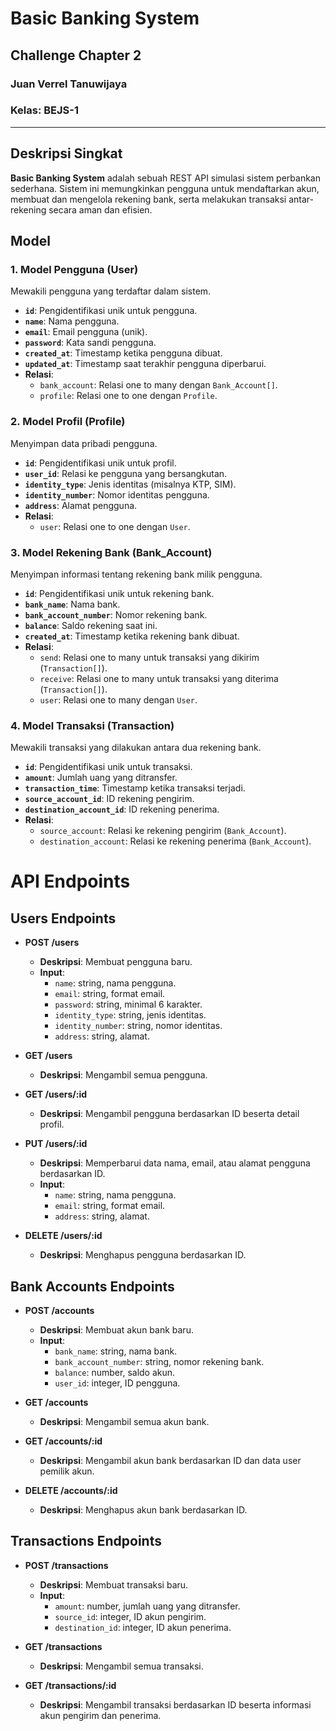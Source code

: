 # Basic Banking System  
## Challenge Chapter 2  

### Juan Verrel Tanuwijaya  
### Kelas: BEJS-1  

---

## Deskripsi Singkat  

**Basic Banking System** adalah sebuah REST API simulasi sistem perbankan sederhana. Sistem ini memungkinkan pengguna untuk mendaftarkan akun, membuat dan mengelola rekening bank, serta melakukan transaksi antar-rekening secara aman dan efisien.

## Model

### 1. Model Pengguna (User)
Mewakili pengguna yang terdaftar dalam sistem.
- **`id`**: Pengidentifikasi unik untuk pengguna.
- **`name`**: Nama pengguna.
- **`email`**: Email pengguna (unik).
- **`password`**: Kata sandi pengguna.
- **`created_at`**: Timestamp ketika pengguna dibuat.
- **`updated_at`**: Timestamp saat terakhir pengguna diperbarui.
- **Relasi**:
  - `bank_account`: Relasi one to many dengan `Bank_Account[]`.
  - `profile`: Relasi one to one dengan `Profile`.

### 2. Model Profil (Profile)
Menyimpan data pribadi pengguna.
- **`id`**: Pengidentifikasi unik untuk profil.
- **`user_id`**: Relasi ke pengguna yang bersangkutan.
- **`identity_type`**: Jenis identitas (misalnya KTP, SIM).
- **`identity_number`**: Nomor identitas pengguna.
- **`address`**: Alamat pengguna.
- **Relasi**:
  - `user`: Relasi one to one dengan `User`.

### 3. Model Rekening Bank (Bank_Account)
Menyimpan informasi tentang rekening bank milik pengguna.
- **`id`**: Pengidentifikasi unik untuk rekening bank.
- **`bank_name`**: Nama bank.
- **`bank_account_number`**: Nomor rekening bank.
- **`balance`**: Saldo rekening saat ini.
- **`created_at`**: Timestamp ketika rekening bank dibuat.
- **Relasi**:
  - `send`: Relasi one to many untuk transaksi yang dikirim (`Transaction[]`).
  - `receive`: Relasi one to many untuk transaksi yang diterima (`Transaction[]`).
  - `user`: Relasi one to many dengan `User`.

### 4. Model Transaksi (Transaction)
Mewakili transaksi yang dilakukan antara dua rekening bank.
- **`id`**: Pengidentifikasi unik untuk transaksi.
- **`amount`**: Jumlah uang yang ditransfer.
- **`transaction_time`**: Timestamp ketika transaksi terjadi.
- **`source_account_id`**: ID rekening pengirim.
- **`destination_account_id`**: ID rekening penerima.
- **Relasi**:
  - `source_account`: Relasi ke rekening pengirim (`Bank_Account`).
  - `destination_account`: Relasi ke rekening penerima (`Bank_Account`).

# API Endpoints

## Users Endpoints

- **POST /users**
  - **Deskripsi**: Membuat pengguna baru.
  - **Input**:
    - `name`: string, nama pengguna.
    - `email`: string, format email.
    - `password`: string, minimal 6 karakter.
    - `identity_type`: string, jenis identitas.
    - `identity_number`: string, nomor identitas.
    - `address`: string, alamat.

- **GET /users**
  - **Deskripsi**: Mengambil semua pengguna.
  
- **GET /users/:id**
  - **Deskripsi**: Mengambil pengguna berdasarkan ID beserta detail profil.
  
- **PUT /users/:id**
  - **Deskripsi**: Memperbarui data nama, email, atau alamat pengguna berdasarkan ID.
  - **Input**: 
    - `name`: string, nama pengguna. 
    - `email`: string, format email.
    - `address`: string, alamat.

- **DELETE /users/:id**
  - **Deskripsi**: Menghapus pengguna berdasarkan ID.


## Bank Accounts Endpoints

- **POST /accounts**
  - **Deskripsi**: Membuat akun bank baru.
  - **Input**:
    - `bank_name`: string, nama bank.
    - `bank_account_number`: string, nomor rekening bank.
    - `balance`: number, saldo akun.
    - `user_id`: integer, ID pengguna.

- **GET /accounts**
  - **Deskripsi**: Mengambil semua akun bank.
  
- **GET /accounts/:id**
  - **Deskripsi**: Mengambil akun bank berdasarkan ID dan data user pemilik akun.

- **DELETE /accounts/:id**
  - **Deskripsi**: Menghapus akun bank berdasarkan ID.


## Transactions Endpoints

- **POST /transactions**
  - **Deskripsi**: Membuat transaksi baru.
  - **Input**:
    - `amount`: number, jumlah uang yang ditransfer.
    - `source_id`: integer, ID akun pengirim.
    - `destination_id`: integer, ID akun penerima.

- **GET /transactions**
  - **Deskripsi**: Mengambil semua transaksi.
  
- **GET /transactions/:id**
  - **Deskripsi**: Mengambil transaksi berdasarkan ID beserta informasi akun pengirim dan penerima.